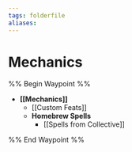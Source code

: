 ```yaml
---
tags: folderfile
aliases:
---
```


# Mechanics
%% Begin Waypoint %%
- **[[Mechanics]]**
	- [[Custom Feats]]
	- **Homebrew Spells**
		- [[Spells from Collective]]

%% End Waypoint %%
